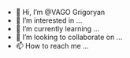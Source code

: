 - 👋 Hi, I’m @VAGO Grigoryan
- 👀 I’m interested in ...
- 🌱 I’m currently learning ...
- 💞️ I’m looking to collaborate on ...
- 📫 How to reach me ...

<!---
VAGOgrigoryan/VAGOgrigoryan is a ✨ special ✨ repository because its `README.md` (this file) appears on your GitHub profile.
You can click the Preview link to take a look at your changes.
--->
